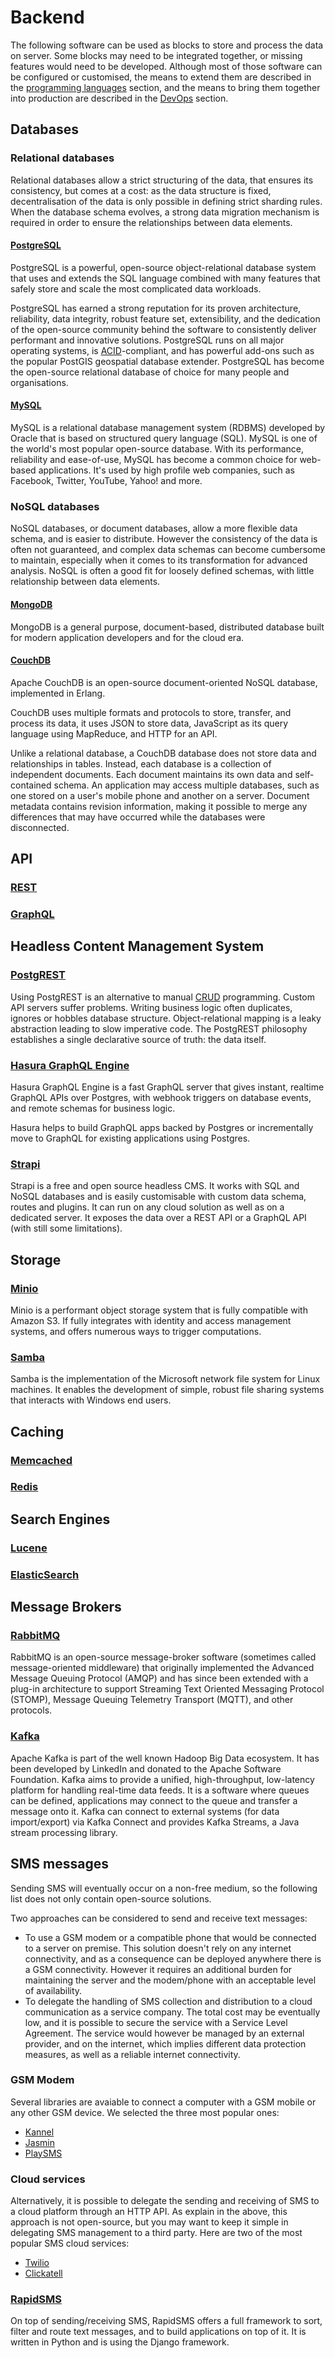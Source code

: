 # Backend

The following software can be used as blocks to store and process the data on server. Some blocks may need to be integrated together, or missing features would need to be developed. Although most of those software can be configured or customised, the means to extend them are described in the [programming languages](/languages) section, and the means to bring them together into production are described in the [DevOps](/devops) section.

## Databases

### Relational databases

Relational databases allow a strict structuring of the data, that ensures its consistency, but comes at a cost: as the data structure is fixed, decentralisation of the data is only possible in defining strict sharding rules. When the database schema evolves, a strong data migration mechanism is required in order to ensure the relationships between data elements.

#### [PostgreSQL](https://www.postgresql.org/) <Badges user="postgres" repo="postgres" />

PostgreSQL is a powerful, open-source object-relational database system that uses and extends the SQL language combined with many features that safely store and scale the most complicated data workloads.

PostgreSQL has earned a strong reputation for its proven architecture, reliability, data integrity, robust feature set, extensibility, and the dedication of the open-source community behind the software to consistently deliver performant and innovative solutions. PostgreSQL runs on all major operating systems, is [ACID](https://en.wikipedia.org/wiki/ACID)-compliant, and has powerful add-ons such as the popular PostGIS geospatial database extender. PostgreSQL has become the open-source relational database of choice for many people and organisations.

#### [MySQL](https://www.mysql.com/) <Badges user="mysql" repo="mysql-server" />

MySQL is a relational database management system (RDBMS) developed by Oracle that is based on structured query language (SQL). MySQL is one of the world's most popular open-source database. With its performance, reliability and ease-of-use, MySQL has become a common choice for web-based applications. It's used by high profile web companies, such as Facebook, Twitter, YouTube, Yahoo! and more.

### NoSQL databases

NoSQL databases, or document databases, allow a more flexible data schema, and is easier to distribute. However the consistency of the data is often not guaranteed, and complex data schemas can become cumbersome to maintain, especially when it comes to its transformation for advanced analysis. NoSQL is often a good fit for loosely defined schemas, with little relationship between data elements.

#### [MongoDB](https://www.mongodb.com/) <Badges user="mongodb" repo="mongo" />

MongoDB is a general purpose, document-based, distributed database built for modern application developers and for the cloud era.

#### [CouchDB](http://couchdb.apache.org/) <Badges user="apache" repo="couchdb" />

Apache CouchDB is an open-source document-oriented NoSQL database, implemented in Erlang.

CouchDB uses multiple formats and protocols to store, transfer, and process its data, it uses JSON to store data, JavaScript as its query language using MapReduce, and HTTP for an API.

Unlike a relational database, a CouchDB database does not store data and relationships in tables. Instead, each database is a collection of independent documents. Each document maintains its own data and self-contained schema. An application may access multiple databases, such as one stored on a user's mobile phone and another on a server. Document metadata contains revision information, making it possible to merge any differences that may have occurred while the databases were disconnected.

## API

### [REST](https://en.wikipedia.org/wiki/Representational_state_transfer)

### [GraphQL](https://graphql.org/)

## Headless Content Management System

### [PostgREST](http://postgrest.org/) <Badges user="PostgREST" repo="postgrest" />

Using PostgREST is an alternative to manual [CRUD](https://en.wikipedia.org/wiki/Create,_read,_update_and_delete) programming. Custom API servers suffer problems. Writing business logic often duplicates, ignores or hobbles database structure. Object-relational mapping is a leaky abstraction leading to slow imperative code. The PostgREST philosophy establishes a single declarative source of truth: the data itself.

### [Hasura GraphQL Engine](https://hasura.io/) <Badges user="hasura" repo="graphql-engine" />

Hasura GraphQL Engine is a fast GraphQL server that gives instant, realtime GraphQL APIs over Postgres, with webhook triggers on database events, and remote schemas for business logic.

Hasura helps to build GraphQL apps backed by Postgres or incrementally move to GraphQL for existing applications using Postgres.

### [Strapi](https://strapi.io/) <Badges user="strapi" repo="strapi" />

Strapi is a free and open source headless CMS. It works with SQL and NoSQL databases and is easily customisable with custom data schema, routes and plugins. It can run on any cloud solution as well as on a dedicated server. It exposes the data over a REST API or a GraphQL API (with still some limitations).

<!-- ## Authentication/Authorisation

### OAuth

### JWT

### OpenID -->

## Storage

### [Minio](https://min.io/) <Badges user="minio" repo="minio" />

Minio is a performant object storage system that is fully compatible with Amazon S3. If fully integrates with identity and access management systems, and offers numerous ways to trigger computations.

### [Samba](https://www.samba.org/) <Badges user="samba-team" repo="samba" />

Samba is the implementation of the Microsoft network file system for Linux machines. It enables the development of simple, robust file sharing systems that interacts with Windows end users.

## Caching

### [Memcached](https://memcached.org/) <Badges user="memcached" repo="memcached" />

### [Redis](https://redis.io/) <Badges user="antirez" repo="redis" />

## Search Engines

### [Lucene](https://lucene.apache.org/) <Badges user="apache" repo="lucene-solr" />

### [ElasticSearch](https://www.elastic.co/) <Badges user="elastic" repo="elasticsearch" />

## Message Brokers

### [RabbitMQ](https://www.rabbitmq.com/) <Badges user="rabbitmq" repo="rabbitmq-server" />

RabbitMQ is an open-source message-broker software (sometimes called message-oriented middleware) that originally implemented the Advanced Message Queuing Protocol (AMQP) and has since been extended with a plug-in architecture to support Streaming Text Oriented Messaging Protocol (STOMP), Message Queuing Telemetry Transport (MQTT), and other protocols.

### [Kafka](https://kafka.apache.org/) <Badges user="apache" repo="kafka" />

Apache Kafka is part of the well known Hadoop Big Data ecosystem. It has been developed by LinkedIn and donated to the Apache Software Foundation. Kafka aims to provide a unified, high-throughput, low-latency platform for handling real-time data feeds. It is a software where queues can be defined, applications may connect to the queue and transfer a message onto it. Kafka can connect to external systems (for data import/export) via Kafka Connect and provides Kafka Streams, a Java stream processing library.

## SMS messages

Sending SMS will eventually occur on a non-free medium, so the following list does not only contain open-source solutions.

Two approaches can be considered to send and receive text messages:

- To use a GSM modem or a compatible phone that would be connected to a server on premise. This solution doesn't rely on any internet connectivity, and as a consequence can be deployed anywhere there is a GSM connectivity. However it requires an additional burden for maintaining the server and the modem/phone with an acceptable level of availability.
- To delegate the handling of SMS collection and distribution to a cloud communication as a service company. The total cost may be eventually low, and it is possible to secure the service with a Service Level Agreement. The service would however be managed by an external provider, and on the internet, which implies different data protection measures, as well as a reliable internet connectivity.

### GSM Modem

Several libraries are avaiable to connect a computer with a GSM mobile or any other GSM device. We selected the three most popular ones:

- [Kannel](https://www.kannel.org/) <Badges user="markjeee" repo="kannel"/>
- [Jasmin](https://www.jasminsms.com/) <Badges user="jookies" repo="jasmin"/>
- [PlaySMS](https://playsms.org/) <Badges user="antonraharja" repo="playSMS"/>

### Cloud services

Alternatively, it is possible to delegate the sending and receiving of SMS to a cloud platform through an HTTP API. As explain in the above, this approach is not open-source, but you may want to keep it simple in delegating SMS management to a third party. Here are two of the most popular SMS cloud services:

- [Twilio](https://www.twilio.com/)
- [Clickatell](https://www.clickatell.com/)

### [RapidSMS](https://www.rapidsms.org/) <Badges user="rapidsms" repo="rapidsms"/>

On top of sending/receiving SMS, RapidSMS offers a full framework to sort, filter and route text messages, and to build applications on top of it. It is written in Python and is using the Django framework.
